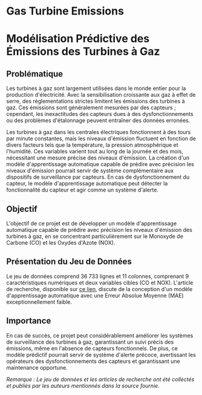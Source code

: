 # Gas Turbine Emissions

# Modélisation Prédictive des Émissions des Turbines à Gaz

## Problématique

Les turbines à gaz sont largement utilisées dans le monde entier pour la production d'électricité. Avec la sensibilisation croissante aux gaz à effet de serre, des réglementations strictes limitent les émissions des turbines à gaz. Ces émissions sont généralement mesurées par des capteurs ; cependant, les inexactitudes des capteurs dues à des dysfonctionnements ou des problèmes d'étalonnage peuvent entraîner des données erronées.

Les turbines à gaz dans les centrales électriques fonctionnent à des tours par minute constantes, mais les niveaux d'émission fluctuent en fonction de divers facteurs tels que la température, la pression atmosphérique et l'humidité. Ces variables varient tout au long de la journée et des mois, nécessitant une mesure précise des niveaux d'émission. La création d'un modèle d'apprentissage automatique capable de prédire avec précision les niveaux d'émission pourrait servir de système complémentaire aux dispositifs de surveillance par capteurs. En cas de dysfonctionnement du capteur, le modèle d'apprentissage automatique peut détecter la fonctionnalité du capteur et agir comme un système d'alerte.

## Objectif

L'objectif de ce projet est de développer un modèle d'apprentissage automatique capable de prédire avec précision les niveaux d'émission des turbines à gaz, en se concentrant particulièrement sur le Monoxyde de Carbone (CO) et les Oxydes d'Azote (NOX).

## Présentation du Jeu de Données

Le jeu de données comprend 36 733 lignes et 11 colonnes, comprenant 9 caractéristiques numériques et deux variables cibles (CO et NOX). L'article de recherche, disponible sur [ce lien](https://journals.tubitak.gov.tr/elektrik/issues/elk-19-27-6/elk-27-6-54-1807-87.pdf), discute de la conception d'un modèle d'apprentissage automatique avec une Erreur Absolue Moyenne (MAE) exceptionnellement faible.

## Importance

En cas de succès, ce projet peut considérablement améliorer les systèmes de surveillance des turbines à gaz, garantissant un suivi précis des émissions, même en l'absence de capteurs fonctionnels. De plus, ce modèle prédictif pourrait servir de système d'alerte précoce, avertissant les opérateurs des dysfonctionnements des capteurs et garantissant une maintenance opportune.

*Remarque : Le jeu de données et les articles de recherche ont été collectés et publiés par les auteurs mentionnés dans la source fournie.*
